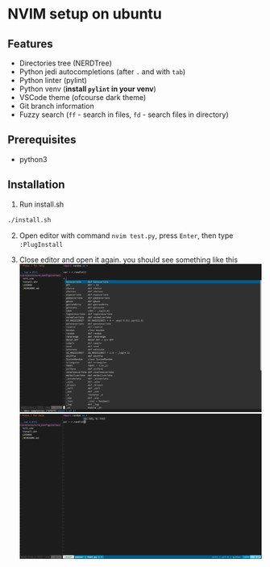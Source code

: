 # NVIM setup on ubuntu

## Features
- Directories tree (NERDTree)
- Python jedi autocompletions (after `.` and with `tab`)
- Python linter (pylint)
- Python venv (**install `pylint` in your venv**)
- VSCode theme (ofcourse dark theme)
- Git branch information
- Fuzzy search (`ff` - search in files, `fd` - search files in directory)

## Prerequisites

- python3

## Installation

1. Run install.sh

```bash
./install.sh
```

2. Open editor with command `nvim test.py`, press `Enter`, then type `:PlugInstall`

3. Close editor and open it again. you should see something like this
![plot](./img/preview1.png)
![plot](./img/preview2.png)
